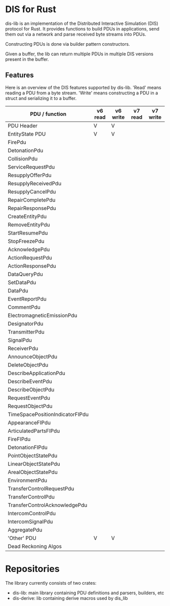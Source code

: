 # DIS for Rust

dis-lib is an implementation of the Distributed Interactive Simulation (DIS) protocol for Rust. It provides functions to build PDUs in applications, send them out via a network and parse received byte streams into PDUs.

Constructing PDUs is done via builder pattern constructors.

Given a buffer, the lib can return multiple PDUs in multiple DIS versions present in the buffer. 

## Features

Here is an overview of the DIS features supported by dis-lib. 'Read' means reading a PDU from a byte stream. 'Write' means constructing a PDU in a struct and serializing it to a buffer. 

| PDU / function | v6 read | v6 write | v7 read | v7 write |
| --- | --- | --- | --- | --- |
| PDU Header | V | V | | | 
| EntityState PDU | V | V | | |
| FirePdu |  |  |  |  |
| DetonationPdu |  |  |  |  |
| CollisionPdu |  |  |  |  |
| ServiceRequestPdu |  |  |  |  |
| ResupplyOfferPdu |  |  |  |  |
| ResupplyReceivedPdu |  |  |  |  |
| ResupplyCancelPdu |  |  |  |  |
| RepairCompletePdu |  |  |  |  |
| RepairResponsePdu |  |  |  |  |
| CreateEntityPdu |  |  |  |  |
| RemoveEntityPdu |  |  |  |  |
| StartResumePdu |  |  |  |  |
| StopFreezePdu |  |  |  |  |
| AcknowledgePdu |  |  |  |  |
| ActionRequestPdu |  |  |  |  |
| ActionResponsePdu |  |  |  |  |
| DataQueryPdu |  |  |  |  |
| SetDataPdu |  |  |  |  |
| DataPdu |  |  |  |  |
| EventReportPdu |  |  |  |  |
| CommentPdu |  |  |  |  |
| ElectromagneticEmissionPdu |  |  |  |  |
| DesignatorPdu |  |  |  |  |
| TransmitterPdu |  |  |  |  |
| SignalPdu |  |  |  |  |
| ReceiverPdu |  |  |  |  |
| AnnounceObjectPdu |  |  |  |  |
| DeleteObjectPdu |  |  |  |  |
| DescribeApplicationPdu |  |  |  |  |
| DescribeEventPdu |  |  |  |  |
| DescribeObjectPdu |  |  |  |  |
| RequestEventPdu |  |  |  |  |
| RequestObjectPdu |  |  |  |  |
| TimeSpacePositionIndicatorFIPdu |  |  |  |  |
| AppearanceFIPdu |  |  |  |  |
| ArticulatedPartsFIPdu |  |  |  |  |
| FireFIPdu |  |  |  |  |
| DetonationFIPdu |  |  |  |  |
| PointObjectStatePdu |  |  |  |  |
| LinearObjectStatePdu |  |  |  |  |
| ArealObjectStatePdu |  |  |  |  |
| EnvironmentPdu |  |  |  |  |
| TransferControlRequestPdu |  |  |  |  |
| TransferControlPdu |  |  |  |  |
| TransferControlAcknowledgePdu |  |  |  |  |
| IntercomControlPdu |  |  |  |  |
| IntercomSignalPdu |  |  |  |  |
| AggregatePdu |  |  |  |  |
| 'Other' PDU | V | V | | |
| Dead Reckoning Algos | | | | |

# Repositories

The library currently consists of two crates:
- dis-lib: main library containing PDU definitions and parsers, builders, etc
- dis-derive: lib containing derive macros used by dis_lib
